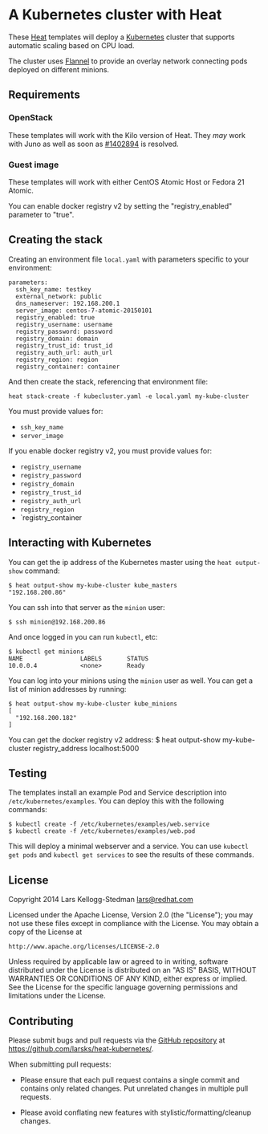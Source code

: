 A Kubernetes cluster with Heat
==============================

These [Heat][] templates will deploy a [Kubernetes][] cluster that
supports automatic scaling based on CPU load.

[heat]: https://wiki.openstack.org/wiki/Heat
[kubernetes]: https://github.com/GoogleCloudPlatform/kubernetes

The cluster uses [Flannel][] to provide an overlay network connecting
pods deployed on different minions.

[flannel]: https://github.com/coreos/flannel

## Requirements

### OpenStack

These templates will work with the Kilo version of Heat.  They *may*
work with Juno as well as soon as [#1402894][] is resolved.

[#1402894]: https://bugs.launchpad.net/heat/+bug/1402894

### Guest image

These templates will work with either CentOS Atomic Host or Fedora 21
Atomic.

You can enable docker registry v2 by setting the "registry_enabled"
parameter to "true".

## Creating the stack

Creating an environment file `local.yaml` with parameters specific to
your environment:

    parameters:
      ssh_key_name: testkey
      external_network: public
      dns_nameserver: 192.168.200.1
      server_image: centos-7-atomic-20150101
      registry_enabled: true
      registry_username: username
      registry_password: password
      registry_domain: domain
      registry_trust_id: trust_id
      registry_auth_url: auth_url
      registry_region: region
      registry_container: container

And then create the stack, referencing that environment file:

    heat stack-create -f kubecluster.yaml -e local.yaml my-kube-cluster

You must provide values for:

- `ssh_key_name`
- `server_image`

If you enable docker registry v2, you must provide values for:

- `registry_username`
- `registry_password`
- `registry_domain`
- `registry_trust_id`
- `registry_auth_url`
- `registry_region`
- `registry_container

## Interacting with Kubernetes

You can get the ip address of the Kubernetes master using the `heat
output-show` command:

    $ heat output-show my-kube-cluster kube_masters
    "192.168.200.86"

You can ssh into that server as the `minion` user:

    $ ssh minion@192.168.200.86

And once logged in you can run `kubectl`, etc:

    $ kubectl get minions
    NAME                LABELS       STATUS
    10.0.0.4            <none>       Ready

You can log into your minions using the `minion` user as well.  You
can get a list of minion addresses by running:

    $ heat output-show my-kube-cluster kube_minions
    [
      "192.168.200.182"
    ]

You can get the docker registry v2 address:
    $ heat output-show my-kube-cluster registry_address
    localhost:5000

## Testing

The templates install an example Pod and Service description into
`/etc/kubernetes/examples`.  You can deploy this with the following
commands:

    $ kubectl create -f /etc/kubernetes/examples/web.service
    $ kubectl create -f /etc/kubernetes/examples/web.pod

This will deploy a minimal webserver and a service.  You can use
`kubectl get pods` and `kubectl get services` to see the results of
these commands.

## License

Copyright 2014 Lars Kellogg-Stedman <lars@redhat.com>

Licensed under the Apache License, Version 2.0 (the "License");
you may not use these files except in compliance with the License.
You may obtain a copy of the License at

    http://www.apache.org/licenses/LICENSE-2.0

Unless required by applicable law or agreed to in writing, software
distributed under the License is distributed on an "AS IS" BASIS,
WITHOUT WARRANTIES OR CONDITIONS OF ANY KIND, either express or implied.
See the License for the specific language governing permissions and
limitations under the License.

## Contributing

Please submit bugs and pull requests via the [GitHub repository][] at
https://github.com/larsks/heat-kubernetes/.

When submitting pull requests:

- Please ensure that each pull request contains a single commit and
  contains only related changes.  Put unrelated changes in multiple
  pull requests.

- Please avoid conflating new features with
  stylistic/formatting/cleanup changes.

[github repository]: https://github.com/larsks/heat-kubernetes/
